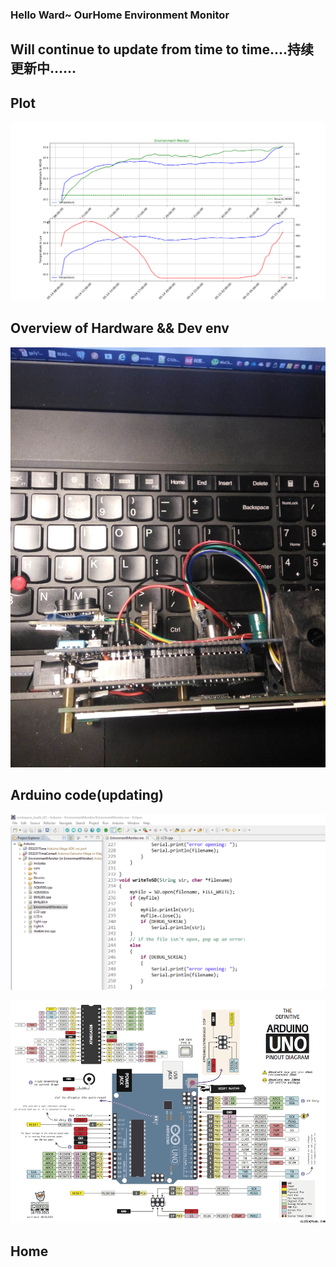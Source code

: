 ### Hello Ward~ OurHome Environment Monitor

## Will continue to update from time to time....持续更新中……



## Plot

![05140814-livingRoom-hermetic-after-24h-all-p300](UI/plot_python/pictures/livingRoom/05140814-livingRoom-hermetic-after-24h-all-p300.png)



## Overview of Hardware && Dev env 

![](/doc/pictures/EnvironmentMonitor/3.jpg)




## Arduino code(updating)

![demo](doc/pictures/demo.png "demo picture")

![](doc/pictures/UNO_PIN.png)

## Home

